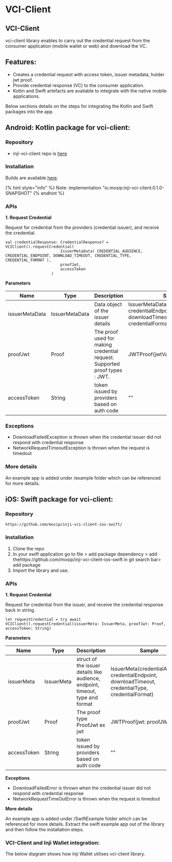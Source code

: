# VCI-Client

## VCI-Client

vci-client library enables to carry out the credential request from the consumer application (mobile wallet or web) and download the VC.

## Features:

* Creates a credential request with access token, issuer metadata, holder jwt proof.
* Provide credential response (VC) to the consumer application.
* Kotlin and Swift artefacts are available to integrate with the native mobile applications.

Below sections details on the steps for integrating the Kotlin and Swift packages into the app.

## Android: Kotlin package for vci-client:

### Repository

* inji-vci-client repo is [here](https://github.com/mosip/inji-vci-client)

### Installation

Builds are available [here](https://repo1.maven.org/maven2/io/mosip/inji-vci-client/).


{% hint style="info" %}
Note: implementation "io.mosip:inji-vci-client:0.1.0-SNAPSHOT"
{% endhint %}

### APIs

**1. Request Credential**

Request for credential from the providers (credential issuer), and receive the credential.

```
val credentialResponse: CredentialResponse? = VCIClient().requestCredential(
                        IssuerMetaData( CREDENTIAL_AUDIENCE, CREDENTIAL_ENDPOINT, DOWNLOAD_TIMEOUT, CREDENTIAL_TYPE, CREDENTIAL_FORMAT ),
                        proofJwt,
                        accessToken
                    )

```

**Parameters**

| Name           | Type           | Description                                                                | Sample                                                                                                    |
| -------------- | -------------- | -------------------------------------------------------------------------- | --------------------------------------------------------------------------------------------------------- |
| issuerMetaData | IssuerMetaData | Data object of the issuer details                                          | IssuerMetaData(credentialAudience, credentialEndpoint, downloadTimeout, credentialType, credentialFormat) |
| proofJwt       | Proof          | The proof used for making credential request. Supported proof types : JWT. | JWTProof(jwtValue)                                                                                        |
| accessToken    | String         | token issued by providers based on auth code                               | ""                                                                                                        |

### **Exceptions**

* DownloadFailedException is thrown when the credential issuer did not respond with credential response
* NetworkRequestTimeoutException is thrown when the request is timedout

### **More details**

An example app is added under /example folder which can be referenced for more details.

## iOS: Swift package for vci-client:

### Repository

```
https://github.com/mosip/inji-vci-client-ios-swift/
```

### Installation

1. Clone the repo
2. In your swift application go to file > add package dependency > add thehttps://github.com/mosip/inji-vci-client-ios-swift in git search bar> add package
3. Import the library and use.

### APIs

**1. Request Credential**

Request for credential from the issuer, and receive the credential response back in string.

```
let requestCredential = try await VCIClient().requestCredential(issuerMeta: IssuerMeta, proofJwt: Proof, accessToken: String)
```

**Parameters**

| Name        | Type       | Description                                                                    | Sample                                                                                                |
| ----------- | ---------- | ------------------------------------------------------------------------------ | ----------------------------------------------------------------------------------------------------- |
| issuerMeta  | IssuerMeta | struct of the issuer details like audience, endpoint, timeout, type and format | IssuerMeta(credentialAudience, credentialEndpoint, downloadTimeout, credentialType, credentialFormat) |
| proofJwt    | Proof      | The proof type ProofJwt ex jwt                                                 | JWTProof(jwt: proofJWT)                                                                               |
| accessToken | String     | token issued by providers based on auth code                                   | ""                                                                                                    |

**Exceptions**

* DownloadFailedError is thrown when the credential issuer did not respond with credential response
* NetworkRequestTimeOutError is thrown when the request is timedout

**More details**

An example app is added under /SwiftExample folder which can be referenced for more details. Extract the swift example app out of the library and then follow the installation steps.

### VCI-Client and Inji Wallet integration:

The below diagram shows how Inji Wallet utilises vci-client library.

<figure><img src="../../../../.gitbook/assets/inji_mobile_wallet_integration_guides_vci-client-inji-interaction.png" alt=""><figcaption></figcaption></figure>
